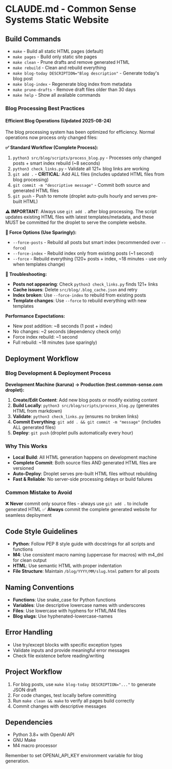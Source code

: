 # CLAUDE.md - Common Sense Systems Static Website

## Build Commands
- `make` - Build all static HTML pages (default)
- `make pages` - Build only static site pages
- `make clean` - Prune drafts and remove generated HTML
- `make rebuild` - Clean and rebuild everything
- `make blog-today DESCRIPTION="Blog description"` - Generate today's blog post
- `make blog-index` - Regenerate blog index from metadata
- `make prune-drafts` - Remove draft files older than 30 days
- `make help` - Show all available commands

### Blog Processing Best Practices

#### Efficient Blog Operations (Updated 2025-08-24)
The blog processing system has been optimized for efficiency. Normal operations now process only changed files:

**✅ Standard Workflow (Complete Process):**
1. `python3 src/blog/scripts/process_blog.py` - Processes only changed posts + smart index rebuild (~8 seconds)
2. `python3 check_links.py` - Validate all 121+ blog links are working  
3. `git add .` - **CRITICAL**: Add ALL files (includes updated HTML files from blog processing)
4. `git commit -m "descriptive message"` - Commit both source and generated HTML files
5. `git push` - Push to remote (droplet auto-pulls hourly and serves pre-built HTML)

**⚠️ IMPORTANT**: Always use `git add .` after blog processing. The script updates existing HTML files with latest templates/metadata, and these MUST be committed for the droplet to serve the complete website.

**🔧 Force Options (Use Sparingly):**
- `--force-posts` - Rebuild all posts but smart index (recommended over `--force`)
- `--force-index` - Rebuild index only from existing posts (~1 second)  
- `--force` - Rebuild everything (120+ posts + index, ~18 minutes - use only when templates change)

**🚨 Troubleshooting:**
- **Posts not appearing**: Check `python3 check_links.py` finds 121+ links
- **Cache issues**: Delete `src/blog/.blog_cache.json` and retry
- **Index broken**: Use `--force-index` to rebuild from existing posts
- **Template changes**: Use `--force` to rebuild everything with new templates

**Performance Expectations:**
- New post addition: ~8 seconds (1 post + index)
- No changes: ~2 seconds (dependency check only)
- Force index rebuild: ~1 second
- Full rebuild: ~18 minutes (use sparingly)

## Deployment Workflow

### Blog Development & Deployment Process
**Development Machine (karuna) → Production (test.common-sense.com droplet):**

1. **Create/Edit Content**: Add new blog posts or modify existing content
2. **Build Locally**: `python3 src/blog/scripts/process_blog.py` (generates HTML from markdown)
3. **Validate**: `python3 check_links.py` (ensures no broken links)
4. **Commit Everything**: `git add . && git commit -m "message"` (includes ALL generated files)
5. **Deploy**: `git push` (droplet pulls automatically every hour)

### Why This Works
- **Local Build**: All HTML generation happens on development machine
- **Complete Commit**: Both source files AND generated HTML files are versioned
- **Auto-Deploy**: Droplet serves pre-built HTML files without rebuilding
- **Fast & Reliable**: No server-side processing delays or build failures

### Common Mistake to Avoid
❌ **Never** commit only source files - always use `git add .` to include generated HTML
✅ **Always** commit the complete generated website for seamless deployment

## Code Style Guidelines
- **Python**: Follow PEP 8 style guide with docstrings for all scripts and functions
- **M4**: Use consistent macro naming (uppercase for macros) with m4_dnl for clean output
- **HTML**: Use semantic HTML with proper indentation
- **File Structure**: Maintain `/blog/YYYY/MM/slug.html` pattern for all posts

## Naming Conventions
- **Functions**: Use snake_case for Python functions
- **Variables**: Use descriptive lowercase names with underscores
- **Files**: Use lowercase with hyphens for HTML/M4 files
- **Blog slugs**: Use hyphenated-lowercase-names

## Error Handling
- Use try/except blocks with specific exception types
- Validate inputs and provide meaningful error messages
- Check file existence before reading/writing

## Project Workflow
1. For blog posts, use `make blog-today DESCRIPTION="..."` to generate JSON draft
2. For code changes, test locally before committing
3. Run `make clean && make` to verify all pages build correctly
4. Commit changes with descriptive messages

## Dependencies
- Python 3.8+ with OpenAI API
- GNU Make
- M4 macro processor

Remember to set OPENAI_API_KEY environment variable for blog generation.